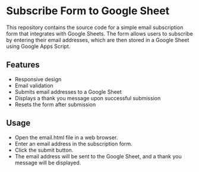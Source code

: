 # Subscribe Form to Google Sheet
This repository contains the source code for a simple email subscription form that integrates 
with Google Sheets. The form allows users to subscribe by entering their email addresses, 
which are then stored in a Google Sheet using Google Apps Script.

## Features
* Responsive design
* Email validation
* Submits email addresses to a Google Sheet
* Displays a thank you message upon successful submission
* Resets the form after submission

## Usage
* Open the email.html file in a web browser.
* Enter an email address in the subscription form.
* Click the submit button.
* The email address will be sent to the Google Sheet, and a thank you message will be displayed.
